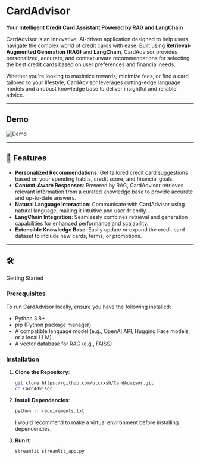 # CardAdvisor

**Your Intelligent Credit Card Assistant Powered by RAG and LangChain**

CardAdvisor is an innovative, AI-driven application designed to help users navigate the complex world of credit cards with ease. Built using **Retrieval-Augmented Generation (RAG)** and **LangChain**, CardAdvisor provides personalized, accurate, and context-aware recommendations for selecting the best credit cards based on user preferences and financial needs.

Whether you're looking to maximize rewards, minimize fees, or find a card tailored to your lifestyle, CardAdvisor leverages cutting-edge language models and a robust knowledge base to deliver insightful and reliable advice.


---

## Demo
![Demo](demo.gif)

---

## 🌟 Features

- **Personalized Recommendations**: Get tailored credit card suggestions based on your spending habits, credit score, and financial goals.
- **Context-Aware Responses**: Powered by RAG, CardAdvisor retrieves relevant information from a curated knowledge base to provide accurate and up-to-date answers.
- **Natural Language Interaction**: Communicate with CardAdvisor using natural language, making it intuitive and user-friendly.
- **LangChain Integration**: Seamlessly combines retrieval and generation capabilities for enhanced performance and scalability.
- **Extensible Knowledge Base**: Easily update or expand the credit card dataset to include new cards, terms, or promotions.

---

## 🛠️
Getting Started

### Prerequisites

To run CardAdvisor locally, ensure you have the following installed:

- Python 3.8+
- pip (Python package manager)
- A compatible language model (e.g., OpenAI API, Hugging Face models, or a local LLM)
- A vector database for RAG (e.g., FAISS)

### Installation

1. **Clone the Repository**:
   ```bash
   git clone https://github.com/utcrxsh/CardAdvisor.git
   cd CardAdvisor
   ```
   
2. **Install Dependencies**:
   ```bash
   python -r requirements.txt
   ```
   I would recommend to make a virtual environment before installing dependencies.

   
1. **Run it**:
   ```bash
   streamlit streamlit_app.py
   ```
